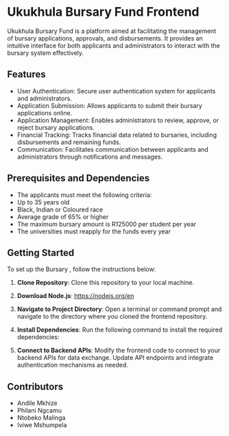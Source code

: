 
# Ukukhula Bursary Fund Frontend

Ukukhula Bursary Fund is a platform aimed at facilitating the management of bursary applications, approvals, and disbursements. It provides an intuitive interface for both applicants and administrators to interact with the bursary system effectively.

## Features

- User Authentication: Secure user authentication system for applicants and administrators.
- Application Submission: Allows applicants to submit their bursary applications online.
- Application Management: Enables administrators to review, approve, or reject bursary applications.
- Financial Tracking: Tracks financial data related to bursaries, including disbursements and remaining funds.
- Communication: Facilitates communication between applicants and administrators through notifications and messages.


## Prerequisites and Dependencies

- The applicants must meet the following criteria:
- Up to 35 years old
- Black, Indian or Coloured race
- Average grade of 65% or higher
- The maximum bursary amount is R125000 per student per year
- The universities must reapply for the funds every year


## Getting Started
To set up the Bursary , follow the instructions below:

1. **Clone Repository**: Clone this repository to your local machine.

2. **Download Node.js**:  https://nodejs.org/en

3. **Navigate to Project Directory**: Open a terminal or command prompt and navigate to the directory where you cloned the frontend repository.

4. **Install Dependencies**: Run the following command to install the required dependencies:

5. **Connect to Backend APIs**: Modify the frontend code to connect to your backend APIs for data exchange. Update API endpoints and integrate authentication mechanisms as needed.

## Contributors 

- Andile Mkhize
- Philani Ngcamu
- Ntobeko Malinga
- Iviwe Mshumpela


